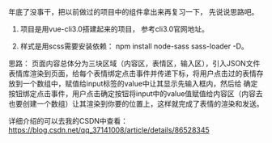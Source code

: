 年底了没事干，把以前做过的项目中的组件拿出来再复习一下， 先说说思路吧。
1. 项目是用vue-cli3.0搭建起来的项目， 参考cli3.0官网地址。

2. 样式是用scss需要安装依赖： npm install node-sass sass-loader -D。

思路： 
  页面内容总体分为三块区域（内容区，表情区，输入区），引入JSON文件表情库渲染到页面，给每个表情绑定点击事件并传递下标，将用户点击过的表情存放到一个数组中，赋值给input标签的value中让其显示先输入框内，然后给 确定 按钮绑定点击事件，用户点击确定按钮将input中的value值赋值给内容区（内容去也要创建一个数组）让其渲染到你要的位置上，这样就完成了表情的渲染和发送。

详细介绍的可以去我的CSDN中查看：https://blog.csdn.net/qq_37141008/article/details/86528345


